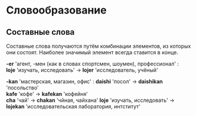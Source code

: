 # Словообразование

## Составные слова

Составные слова получаются путём комбинации элементов, из которых они состоят.
Наиболее значимый элемент всегда ставится в конце.

**-er**
'агент, -мен (как в словах спортсмен, шоумен), профессионал' :  
**loje**
'изучать, исследовать'
→ **lojer**
'исследователь, учёный'

**-kan**
'мастерская, магазин, офис' :
**daishi**
'посол'
→ **daishikan**
'посольство'  
**kafe**
'кофе'
→ **kafekan**
'кофейня'  
**cha**
'чай'
→ **chakan**
'чйная, чайхана'
**loje**
'изучать, исследовать'
→ **lojekan**
'исследовательская лаборатория, интститут'

